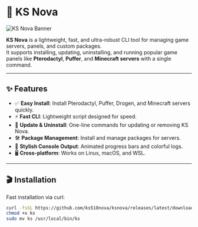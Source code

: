 # 🚀 KS Nova

![KS Nova Banner](https://user-images.githubusercontent.com/yourusername/ks-nova-banner.gif)

**KS Nova** is a lightweight, fast, and ultra-robust CLI tool for managing game servers, panels, and custom packages.  
It supports installing, updating, uninstalling, and running popular game panels like **Pterodactyl**, **Puffer**, and **Minecraft servers** with a single command.

---

## ✨ Features

- ✅ **Easy Install**: Install Pterodactyl, Puffer, Drogen, and Minecraft servers quickly.
- ⚡ **Fast CLI**: Lightweight script designed for speed.
- 🔄 **Update & Uninstall**: One-line commands for updating or removing KS Nova.
- 🛠️ **Package Management**: Install and manage packages for servers.
- 🎨 **Stylish Console Output**: Animated progress bars and colorful logs.
- 🖥️ **Cross-platform**: Works on Linux, macOS, and WSL.

---

## 🎬 Installation

Fast installation via curl:

```bash
curl -fsSL https://github.com/ks518nova/ksnova/releases/latest/download/ks -o ks
chmod +x ks
sudo mv ks /usr/local/bin/ks
